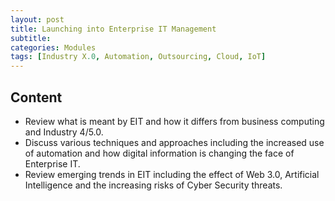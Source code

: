 ```yaml
---
layout: post
title: Launching into Enterprise IT Management
subtitle: 
categories: Modules
tags: [Industry X.0, Automation, Outsourcing, Cloud, IoT]
---
```


## Content

- Review what is meant by EIT and how it differs from business computing and Industry 4/5.0.
- Discuss various techniques and approaches including the increased use of automation and how digital information is changing the face of Enterprise IT.
- Review emerging trends in EIT including the effect of Web 3.0, Artificial Intelligence and the increasing risks of Cyber Security threats.
